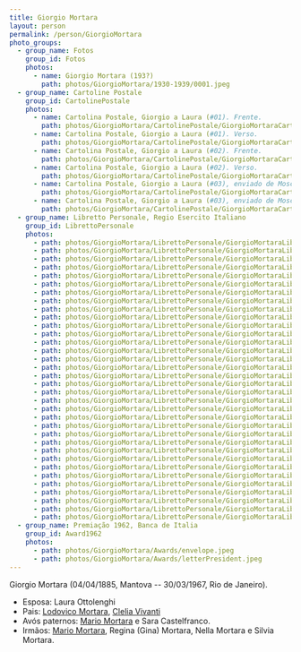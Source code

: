 ```yaml
---
title: Giorgio Mortara
layout: person
permalink: /person/GiorgioMortara
photo_groups:
  - group_name: Fotos
    group_id: Fotos
    photos:
      - name: Giorgio Mortara (193?)
        path: photos/GiorgioMortara/1930-1939/0001.jpeg
  - group_name: Cartoline Postale
    group_id: CartolinePostale
    photos:
      - name: Cartolina Postale, Giorgio a Laura (#01). Frente.
        path: photos/GiorgioMortara/CartolinePostale/GiorgioMortaraCartolinePostaleDomenicaSeraFront.jpeg
      - name: Cartolina Postale, Giorgio a Laura (#01). Verso.
        path: photos/GiorgioMortara/CartolinePostale/GiorgioMortaraCartolinePostaleDomenicaSeraBack.jpeg
      - name: Cartolina Postale, Giorgio a Laura (#02). Frente.
        path: photos/GiorgioMortara/CartolinePostale/GiorgioMortaraCartolinePostaleLauraFront.jpeg
      - name: Cartolina Postale, Giorgio a Laura (#02). Verso.
        path: photos/GiorgioMortara/CartolinePostale/GiorgioMortaraCartolinePostaleLauraBack.jpeg
      - name: Cartolina Postale, Giorgio a Laura (#03), enviado de Moscou, URSS. Frente.
        path: photos/GiorgioMortara/CartolinePostale/GiorgioMortaraCartolinePostaleRussiaBack.jpeg
      - name: Cartolina Postale, Giorgio a Laura (#03), enviado de Moscou, URSS. Verso.
        path: photos/GiorgioMortara/CartolinePostale/GiorgioMortaraCartolinePostaleRussiaFront.jpeg
  - group_name: Libretto Personale, Regio Esercito Italiano
    group_id: LibrettoPersonale
    photos:
      - path: photos/GiorgioMortara/LibrettoPersonale/GiorgioMortaraLibrettoPersonaleCover.jpeg
      - path: photos/GiorgioMortara/LibrettoPersonale/GiorgioMortaraLibrettoPersonalePage01.jpeg
      - path: photos/GiorgioMortara/LibrettoPersonale/GiorgioMortaraLibrettoPersonalePage02.jpeg
      - path: photos/GiorgioMortara/LibrettoPersonale/GiorgioMortaraLibrettoPersonalePage04.jpeg
      - path: photos/GiorgioMortara/LibrettoPersonale/GiorgioMortaraLibrettoPersonalePage06.jpeg
      - path: photos/GiorgioMortara/LibrettoPersonale/GiorgioMortaraLibrettoPersonalePage08.jpeg
      - path: photos/GiorgioMortara/LibrettoPersonale/GiorgioMortaraLibrettoPersonalePage10.jpeg
      - path: photos/GiorgioMortara/LibrettoPersonale/GiorgioMortaraLibrettoPersonalePage12.jpeg
      - path: photos/GiorgioMortara/LibrettoPersonale/GiorgioMortaraLibrettoPersonalePage14.jpeg
      - path: photos/GiorgioMortara/LibrettoPersonale/GiorgioMortaraLibrettoPersonalePage16.jpeg
      - path: photos/GiorgioMortara/LibrettoPersonale/GiorgioMortaraLibrettoPersonalePage18.jpeg
      - path: photos/GiorgioMortara/LibrettoPersonale/GiorgioMortaraLibrettoPersonalePage20.jpeg
      - path: photos/GiorgioMortara/LibrettoPersonale/GiorgioMortaraLibrettoPersonalePage22.jpeg
      - path: photos/GiorgioMortara/LibrettoPersonale/GiorgioMortaraLibrettoPersonalePage24.jpeg
      - path: photos/GiorgioMortara/LibrettoPersonale/GiorgioMortaraLibrettoPersonalePage26.jpeg
      - path: photos/GiorgioMortara/LibrettoPersonale/GiorgioMortaraLibrettoPersonalePage28.jpeg
      - path: photos/GiorgioMortara/LibrettoPersonale/GiorgioMortaraLibrettoPersonalePage30.jpeg
      - path: photos/GiorgioMortara/LibrettoPersonale/GiorgioMortaraLibrettoPersonalePage32.jpeg
      - path: photos/GiorgioMortara/LibrettoPersonale/GiorgioMortaraLibrettoPersonalePage34.jpeg
      - path: photos/GiorgioMortara/LibrettoPersonale/GiorgioMortaraLibrettoPersonalePage36.jpeg
      - path: photos/GiorgioMortara/LibrettoPersonale/GiorgioMortaraLibrettoPersonalePage38.jpeg
      - path: photos/GiorgioMortara/LibrettoPersonale/GiorgioMortaraLibrettoPersonalePage40.jpeg
      - path: photos/GiorgioMortara/LibrettoPersonale/GiorgioMortaraLibrettoPersonalePage42.jpeg
      - path: photos/GiorgioMortara/LibrettoPersonale/GiorgioMortaraLibrettoPersonalePage44.jpeg
      - path: photos/GiorgioMortara/LibrettoPersonale/GiorgioMortaraLibrettoPersonalePage46.jpeg
      - path: photos/GiorgioMortara/LibrettoPersonale/GiorgioMortaraLibrettoPersonalePage48.jpeg
      - path: photos/GiorgioMortara/LibrettoPersonale/GiorgioMortaraLibrettoPersonalePage50.jpeg
      - path: photos/GiorgioMortara/LibrettoPersonale/GiorgioMortaraLibrettoPersonalePage52.jpeg
      - path: photos/GiorgioMortara/LibrettoPersonale/GiorgioMortaraLibrettoPersonalePage54.jpeg
      - path: photos/GiorgioMortara/LibrettoPersonale/GiorgioMortaraLibrettoPersonalePage56.jpeg
      - path: photos/GiorgioMortara/LibrettoPersonale/GiorgioMortaraLibrettoPersonalePage58.jpeg
      - path: photos/GiorgioMortara/LibrettoPersonale/GiorgioMortaraLibrettoPersonalePage60.jpeg
      - path: photos/GiorgioMortara/LibrettoPersonale/GiorgioMortaraLibrettoPersonalePage62.jpeg
      - path: photos/GiorgioMortara/LibrettoPersonale/GiorgioMortaraLibrettoPersonalePage64.jpeg
  - group_name: Premiação 1962, Banca de Italia
    group_id: Award1962
    photos:
      - path: photos/GiorgioMortara/Awards/envelope.jpeg
      - path: photos/GiorgioMortara/Awards/letterPresident.jpeg
---
```


Giorgio Mortara (04/04/1885, Mantova -- 30/03/1967, Rio de Janeiro).

* Esposa: Laura Ottolenghi
* Pais: [Lodovico Mortara](LodovicoMortara), [Clelia Vivanti](CleliaVivanti)
* Avós paternos: [Mario Mortara](MarioMortara) e Sara Castelfranco.
* Irmãos: [Mario Mortara](MarioMortara), Regina (Gina) Mortara, Nella Mortara e Silvia Mortara.
